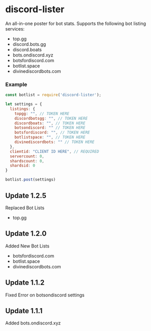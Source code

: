 # discord-lister
An all-in-one poster for bot stats. Supports the following bot listing services:
- top.gg
- discord.bots.gg
- discord.boats
- bots.ondiscord.xyz
- botsfordiscord.com
- botlist.space
- divinediscordbots.com

### Example
``` js
const botlist = require('discord-lister');

let settings = {
  listings: {
    topgg: "", // TOKEN HERE
    discordbotsgg: "", // TOKEN HERE
    discordboats: "", // TOKEN HERE
    botsondiscord: "" // TOKEN HERE
    botsfordiscord: "", // TOKEN HERE
    botlistspace: "", // TOKEN HERE
    divinediscordbots: "" // TOKEN HERE
  },
  clientid: "CLIENT ID HERE", // REQUIRED
  servercount: 0,
  shardscount: 0,
  shardsid: 0
}

botlist.post(settings)
```
## Update 1.2.5
Replaced Bot Lists
- top.gg

## Update 1.2.0
Added New Bot Lists
- botsfordiscord.com
- botlist.space
- divinediscordbots.com

## Update 1.1.2
Fixed Error on botsondiscord settings

## Update 1.1.1
Added bots.ondiscord.xyz
